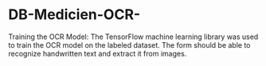 # DB-Medicien-OCR-
Training the OCR Model: The TensorFlow machine learning library was used to train the OCR model on the labeled dataset. The form should be able to recognize handwritten text and extract it from images.
